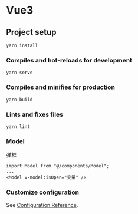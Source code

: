 # Vue3

## Project setup

```
yarn install
```

### Compiles and hot-reloads for development

```
yarn serve
```

### Compiles and minifies for production

```
yarn build
```

### Lints and fixes files

```
yarn lint
```

### Model

弹框

```
import Model from "@/components/Model";
...
<Model v-model:isOpen="变量" />
```

### Customize configuration

See [Configuration Reference](https://cli.vuejs.org/config/).
